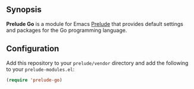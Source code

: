 ## Synopsis

**Prelude Go** is a module for Emacs
[Prelude](https://github.com/bbatsov/prelude) that provides default
settings and packages for the Go programming language.

## Configuration

Add this repository to your `prelude/vendor` directory and add the
following to your `prelude-modules.el`:

```el
(require 'prelude-go)
```
